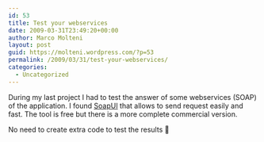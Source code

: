 ```yaml
---
id: 53
title: Test your webservices
date: 2009-03-31T23:49:20+00:00
author: Marco Molteni
layout: post
guid: https://molteni.wordpress.com/?p=53
permalink: /2009/03/31/test-your-webservices/
categories:
  - Uncategorized
---
```

During my last project I had to test the answer of some webservices (SOAP) of the application. I found [SoapUI](http://www.soapui.org/) that allows to send request easily and fast. The tool is free but there is a more complete commercial version.

No need to create extra code to test the results 🙂